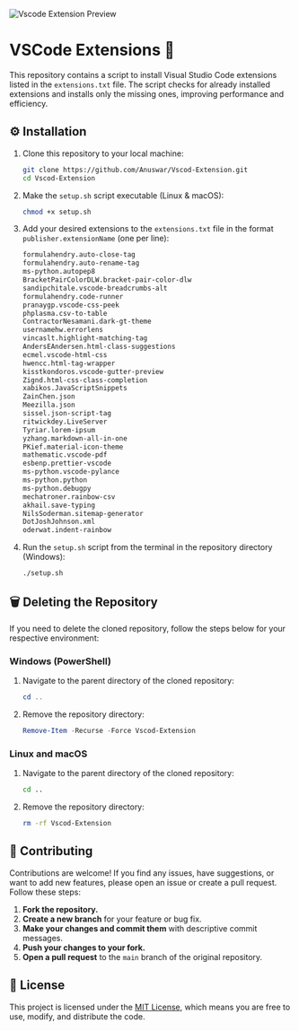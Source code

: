 ![Vscode Extension Preview](https://raw.githubusercontent.com/Anuswar/Vscod-Extension/main/preview.png)

# VSCode Extensions 📂

This repository contains a script to install Visual Studio Code extensions listed in the `extensions.txt` file. The script checks for already installed extensions and installs only the missing ones, improving performance and efficiency.

## ⚙️ Installation

1. Clone this repository to your local machine:
    ```sh
    git clone https://github.com/Anuswar/Vscod-Extension.git
    cd Vscod-Extension
    ```

2. Make the `setup.sh` script executable (Linux & macOS): 
    ```sh
    chmod +x setup.sh
    ```

3. Add your desired extensions to the `extensions.txt` file in the format `publisher.extensionName` (one per line):
    ```txt
   formulahendry.auto-close-tag
   formulahendry.auto-rename-tag
   ms-python.autopep8
   BracketPairColorDLW.bracket-pair-color-dlw
   sandipchitale.vscode-breadcrumbs-alt
   formulahendry.code-runner
   pranaygp.vscode-css-peek
   phplasma.csv-to-table
   ContractorNesamani.dark-gt-theme
   usernamehw.errorlens
   vincaslt.highlight-matching-tag
   AndersEAndersen.html-class-suggestions
   ecmel.vscode-html-css
   hwencc.html-tag-wrapper
   kisstkondoros.vscode-gutter-preview
   Zignd.html-css-class-completion
   xabikos.JavaScriptSnippets
   ZainChen.json
   Meezilla.json
   sissel.json-script-tag
   ritwickdey.LiveServer
   Tyriar.lorem-ipsum
   yzhang.markdown-all-in-one
   PKief.material-icon-theme
   mathematic.vscode-pdf
   esbenp.prettier-vscode
   ms-python.vscode-pylance
   ms-python.python
   ms-python.debugpy
   mechatroner.rainbow-csv
   akhail.save-typing
   NilsSoderman.sitemap-generator
   DotJoshJohnson.xml
   oderwat.indent-rainbow
    ```

4. Run the `setup.sh` script from the terminal in the repository directory (Windows):
    ```sh
    ./setup.sh
    ```

## 🗑️ Deleting the Repository

If you need to delete the cloned repository, follow the steps below for your respective environment:

### Windows (PowerShell)

1. Navigate to the parent directory of the cloned repository:
    ```powershell
    cd ..
    ```

2. Remove the repository directory:
    ```powershell
    Remove-Item -Recurse -Force Vscod-Extension
    ```

### Linux and macOS

1. Navigate to the parent directory of the cloned repository:
    ```sh
    cd ..
    ```

2. Remove the repository directory:
    ```sh
    rm -rf Vscod-Extension
    ```

## 🤝 Contributing

Contributions are welcome! If you find any issues, have suggestions, or want to add new features, please open an issue or create a pull request. Follow these steps:

1. **Fork the repository.**
2. **Create a new branch** for your feature or bug fix.
3. **Make your changes and commit them** with descriptive commit messages.
4. **Push your changes to your fork.**
5. **Open a pull request** to the `main` branch of the original repository.

## 📄 License

This project is licensed under the [MIT License](LICENSE.md), which means you are free to use, modify, and distribute the code.
